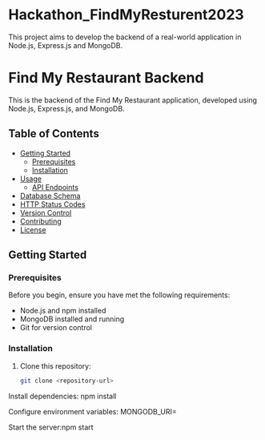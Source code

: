 # Hackathon_FindMyResturent2023
This project aims to develop the backend of a real-world application in Node.js, Express.js and MongoDB.

# Find My Restaurant Backend

This is the backend of the Find My Restaurant application, developed using Node.js, Express.js, and MongoDB.

## Table of Contents

- [Getting Started](#getting-started)
  - [Prerequisites](#prerequisites)
  - [Installation](#installation)
- [Usage](#usage)
  - [API Endpoints](#api-endpoints)
- [Database Schema](#database-schema)
- [HTTP Status Codes](#http-status-codes)
- [Version Control](#version-control)
- [Contributing](#contributing)
- [License](#license)

## Getting Started

### Prerequisites

Before you begin, ensure you have met the following requirements:

- Node.js and npm installed
- MongoDB installed and running
- Git for version control

### Installation

1. Clone this repository:

   ```bash
   git clone <repository-url>


Install dependencies:
npm install

Configure environment variables:
MONGODB_URI=<your-mongodb-uri>

Start the server:npm start
